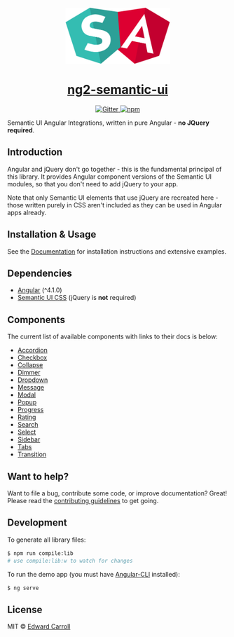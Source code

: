 <!-- Logo -->
<p align="center">
  <a href="https://react.semantic-ui.com">
    <img height="128" width="238" src="https://raw.githubusercontent.com/edcarroll/ng2-semantic-ui/master/demo/src/assets/logo.png">
  </a>
</p>

<!-- Name -->
<h1 align="center">
  <a href="https://edcarroll.github.io/ng2-semantic-ui">ng2-semantic-ui</a>
</h1>

<!-- Badges -->
<p align="center">
  <a href="https://gitter.im/ng2-semantic-ui/Lobby">
    <img alt="Gitter" src="https://img.shields.io/gitter/room/ng2-semantic-ui/Lobby.js.svg?style=flat-square" />
  </a>
  <a href="https://www.npmjs.com/package/ng2-semantic-ui">
    <img alt="npm" src="https://img.shields.io/npm/v/ng2-semantic-ui.svg?style=flat-square" />
  </a>
</p>

Semantic UI Angular Integrations, written in pure Angular - **no JQuery required**.

## Introduction

Angular and jQuery don't go together - this is the fundamental principal of this library. It provides Angular component versions of the Semantic UI modules, so that you don't need to add jQuery to your app.

Note that only Semantic UI elements that use jQuery are recreated here - those written purely in CSS aren't included as they can be used in Angular apps already.

## Installation & Usage

See the [Documentation](https://edcarroll.github.io/ng2-semantic-ui) for installation instructions and extensive examples.

## Dependencies

* [Angular](https://angular.io) (^4.1.0)
* [Semantic UI CSS](http://semantic-ui.com/) (jQuery is **not** required)

## Components

The current list of available components with links to their docs is below:

* [Accordion](https://edcarroll.github.io/ng2-semantic-ui/#/src/accordion)
* [Checkbox](https://edcarroll.github.io/ng2-semantic-ui/#/src/checkbox)
* [Collapse](https://edcarroll.github.io/ng2-semantic-ui/#/src/collapse)
* [Dimmer](https://edcarroll.github.io/ng2-semantic-ui/#/src/dimmer)
* [Dropdown](https://edcarroll.github.io/ng2-semantic-ui/#/src/dropdown)
* [Message](https://edcarroll.github.io/ng2-semantic-ui/#/src/message)
* [Modal](https://edcarroll.github.io/ng2-semantic-ui/#/src/modal)
* [Popup](https://edcarroll.github.io/ng2-semantic-ui/#/src/popup)
* [Progress](https://edcarroll.github.io/ng2-semantic-ui/#/src/progress)
* [Rating](https://edcarroll.github.io/ng2-semantic-ui/#/src/rating)
* [Search](https://edcarroll.github.io/ng2-semantic-ui/#/src/search)
* [Select](https://edcarroll.github.io/ng2-semantic-ui/#/src/select)
* [Sidebar](https://edcarroll.github.io/ng2-semantic-ui/#/src/sidebar)
* [Tabs](https://edcarroll.github.io/ng2-semantic-ui/#/src/tabs)
* [Transition](https://edcarroll.github.io/ng2-semantic-ui/#/src/transition)

## Want to help?

Want to file a bug, contribute some code, or improve documentation? Great! Please read the [contributing guidelines](https://github.com/edcarroll/ng2-semantic-ui/blob/master/CONTRIBUTING.md) to get going.

## Development

To generate all library files:

```bash
$ npm run compile:lib
# use compile:lib:w to watch for changes
```

To run the demo app (you must have [Angular-CLI](https://github.com/angular/angular-cli) installed):
```bash
$ ng serve
```

## License

MIT © [Edward Carroll](https://github.com/edcarroll)
